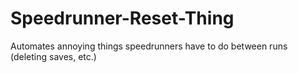 # Speedrunner-Reset-Thing
Automates annoying things speedrunners have to do between runs (deleting saves, etc.)
